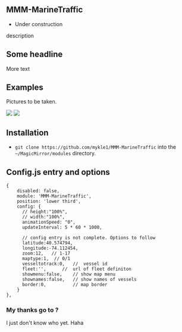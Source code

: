 ## MMM-MarineTraffic

* Under construction

description

## Some headline

More text

## Examples
Pictures to be taken.

![](images/1.png) ![](images/2.png)

## Installation

* `git clone https://github.com/mykle1/MMM-MarineTraffic` into the `~/MagicMirror/modules` directory.

## Config.js entry and options
```
{
    disabled: false,
    module: 'MMM-MarineTraffic',
    position: 'lower third',
    config: {
      // height:"100%",
      // width:"100%",
      animationSpeed: "0",
      updateInterval: 5 * 60 * 1000,

      // config entry is not complete. Options to follow
      latitude:40.574794,
      longitude:-74.112454,
      zoom:12,   // 1-17
      maptype:1,  // 0/1  
      vesseltotrack:0,   //  vessel id
      fleet:'',		 //  url of fleet definiton	
      showmenu:false,    // show map menu
      shownames:false,   // show names of vessels
      border:0,          // map border
    }
},
```
### My thanks go to ?

I just don't know who yet. Haha
